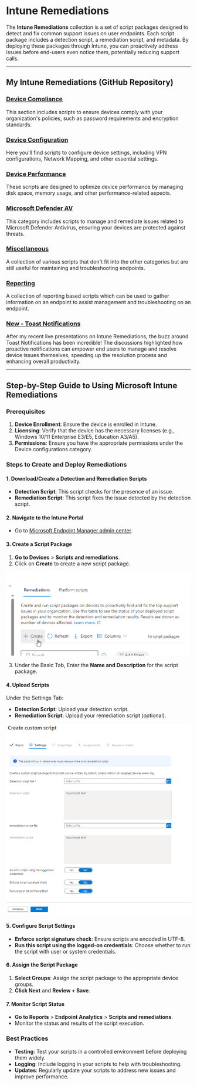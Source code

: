 # Intune Remediations

The **Intune Remediations** collection is a set of script packages designed to detect and fix common support issues on user endpoints. Each script package includes a detection script, a remediation script, and metadata. By deploying these packages through Intune, you can proactively address issues before end-users even notice them, potentially reducing support calls.

---
## My Intune Remediations (GitHub Repository)


### [Device Compliance](https://github.com/AntoPorter/Intune-Remediations/tree/main/DeviceCompliance/)

This section includes scripts to ensure devices comply with your organization's policies, such as password requirements and encryption standards.

### [Device Configuration](https://github.com/AntoPorter/Intune-Remediations/tree/main/DeviceConfiguration/)

Here you'll find scripts to configure device settings, including VPN configurations, Network Mapping,  and other essential settings.

### [Device Performance](https://github.com/AntoPorter/Intune-Remediations/tree/main/DevicePerformance/)

These scripts are designed to optimize device performance by managing disk space, memory usage, and other performance-related aspects.

### [Microsoft Defender AV](https://github.com/AntoPorter/Intune-Remediations/tree/main/MicrosoftDefenderAV/)

This category includes scripts to manage and remediate issues related to Microsoft Defender Antivirus, ensuring your devices are protected against threats.

### [Miscellaneous](https://github.com/AntoPorter/Intune-Remediations/tree/main/Miscellaneous/)

A collection of various scripts that don't fit into the other categories but are still useful for maintaining and troubleshooting endpoints.

### [Reporting](https://github.com/AntoPorter/Intune-Remediations/tree/main/Reporting/)

A collection of reporting based scripts which can be used to gather information on an endpoint to assist management and troubleshooting on an endpoint.

### [**New** - Toast Notifications](https://github.com/AntoPorter/Intune-Remediations/tree/main/ToastNotifications/)

After my recent live presentations on Intune Remediations, the buzz around Toast Notifications has been incredible! The discussions highlighted how proactive notifications can empower end users to manage and resolve device issues themselves, speeding up the resolution process and enhancing overall productivity.

---

## Step-by-Step Guide to Using Microsoft Intune Remediations

### Prerequisites
1. **Device Enrollment**: Ensure the device is enrolled in Intune.
2. **Licensing**: Verify that the device has the necessary licenses (e.g., Windows 10/11 Enterprise E3/E5, Education A3/A5).
3. **Permissions**: Ensure you have the appropriate permissions under the Device configurations category.

### Steps to Create and Deploy Remediations

#### 1. Download/Create a Detection and Remediation Scripts

- **Detection Script**: This script checks for the presence of an issue.
- **Remediation Script**: This script fixes the issue detected by the detection script.

#### 2. Navigate to the Intune Portal

- Go to [Microsoft Endpoint Manager admin center](https://endpoint.microsoft.com).

#### 3. Create a Script Package

1. **Go to Devices** > **Scripts and remediations**.
2. Click on **Create** to create a new script package.

![Remediations-CreateScriptPackage](./Images/remediations-createscriptpackage.png)

3. Under the Basic Tab, Enter the **Name and Description** for the script package.

#### 4. Upload Scripts

Under the Settings Tab:

 - **Detection Script**: Upload your detection script.
 - **Remediation Script**: Upload your remediation script (optional).

![Remediations-ScriptSettings](./Images/remediations-scriptsettings.png)

#### 5. Configure Script Settings

- **Enforce script signature check**: Ensure scripts are encoded in UTF-8.
- **Run this script using the logged-on credentials**: Choose whether to run the script with user or system credentials.


#### 6. Assign the Script Package

1. **Select Groups**: Assign the script package to the appropriate device groups.
2. **Click Next** and **Review + Save**.

#### 7. Monitor Script Status

- **Go to Reports** > **Endpoint Analytics** > **Scripts and remediations**.
- Monitor the status and results of the script execution.

### Best Practices

- **Testing**: Test your scripts in a controlled environment before deploying them widely.
- **Logging**: Include logging in your scripts to help with troubleshooting.
- **Updates**: Regularly update your scripts to address new issues and improve performance.